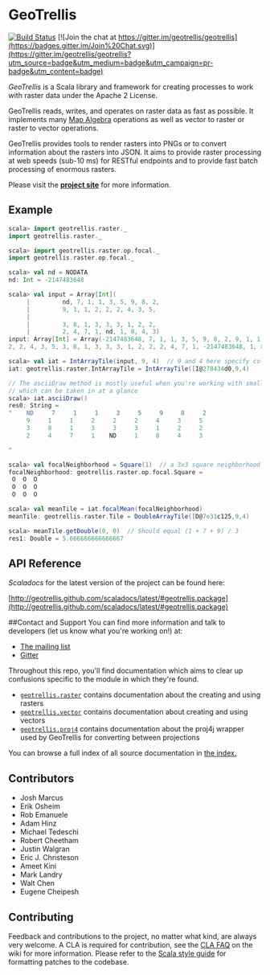 # GeoTrellis

[![Build Status](https://api.travis-ci.org/geotrellis/geotrellis.png)](http://travis-ci.org/geotrellis/geotrellis) [![Join the chat at https://gitter.im/geotrellis/geotrellis](https://badges.gitter.im/Join%20Chat.svg)](https://gitter.im/geotrellis/geotrellis?utm_source=badge&utm_medium=badge&utm_campaign=pr-badge&utm_content=badge)

*GeoTrellis* is a Scala library and framework for creating processes to work with raster data under the Apache 2 License.

GeoTrellis reads, writes, and operates on raster data as fast as possible. It implements many [Map Algebra](http://en.wikipedia.org/wiki/Map_algebra) operations as well as vector to raster or raster to vector operations.

GeoTrellis provides tools to render rasters into PNGs or to convert information about the rasters into JSON. It aims to provide raster processing at web speeds (sub-10 ms) for RESTful endpoints and to provide fast batch processing of enormous rasters.

Please visit the **[project site](http://geotrellis.io)** for more information.


## Example

```scala
scala> import geotrellis.raster._
import geotrellis.raster._

scala> import geotrellis.raster.op.focal._
import geotrellis.raster.op.focal._

scala> val nd = NODATA
nd: Int = -2147483648

scala> val input = Array[Int](
     |         nd, 7, 1, 1, 3, 5, 9, 8, 2,
     |         9, 1, 1, 2, 2, 2, 4, 3, 5,
     |
     |         3, 8, 1, 3, 3, 3, 1, 2, 2,
     |         2, 4, 7, 1, nd, 1, 8, 4, 3)
input: Array[Int] = Array(-2147483648, 7, 1, 1, 3, 5, 9, 8, 2, 9, 1, 1, 2, 
2, 2, 4, 3, 5, 3, 8, 1, 3, 3, 3, 1, 2, 2, 2, 4, 7, 1, -2147483648, 1, 8, 4, 3)

scala> val iat = IntArrayTile(input, 9, 4)  // 9 and 4 here specify columns and rows
iat: geotrellis.raster.IntArrayTile = IntArrayTile([I@278434d0,9,4)

// The asciiDraw method is mostly useful when you're working with small tiles
// which can be taken in at a glance
scala> iat.asciiDraw()
res0: String =
"    ND     7     1     1     3     5     9     8     2
     9     1     1     2     2     2     4     3     5
     3     8     1     3     3     3     1     2     2
     2     4     7     1    ND     1     8     4     3

"

scala> val focalNeighborhood = Square(1)  // a 3x3 square neighborhood
focalNeighborhood: geotrellis.raster.op.focal.Square =
 O  O  O
 O  O  O
 O  O  O

scala> val meanTile = iat.focalMean(focalNeighborhood)
meanTile: geotrellis.raster.Tile = DoubleArrayTile([D@7e31c125,9,4)

scala> meanTile.getDouble(0, 0)  // Should equal (1 + 7 + 9) / 3
res1: Double = 5.666666666666667
```


## API Reference

*Scaladocs* for the latest version of the project can be found here:

[http://geotrellis.github.com/scaladocs/latest/#geotrellis.package](http://geotrellis.github.com/scaladocs/latest/#geotrellis.package)


##Contact and Support
You can find more information and talk to developers (let us know what you're working on!) at:

  - [The mailing list](https://groups.google.com/group/geotrellis-user)
  - [Gitter](https://gitter.im/geotrellis/geotrellis?utm_source=badge&utm_medium=badge&utm_campaign=pr-badge&utm_content=badge)

Throughout this repo, you'll find documentation which aims to clear up
confusions specific to the module in which they're found.
+ [`geotrellis.raster`](./raster/src/main/scala/geotrellis/raster)
  contains documentation about the creating and using rasters
+ [`geotrellis.vector`](./vector/src/main/scala/geotrellis/vector)
  contains documentation about creating and using vectors
+ [`geotrellis.proj4`](./proj4/src/main/scala/geotrellis/proj4) contains
  documentation about the proj4j wrapper used by GeoTrellis for
converting between projections

You can browse a full index of all source documentation in [the
index.](./INDEX.md)

## Contributors

 - Josh Marcus
 - Erik Osheim
 - Rob Emanuele
 - Adam Hinz
 - Michael Tedeschi
 - Robert Cheetham
 - Justin Walgran
 - Eric J. Christeson
 - Ameet Kini
 - Mark Landry
 - Walt Chen
 - Eugene Cheipesh

## Contributing

Feedback and contributions to the project, no matter what kind, are always very welcome. A CLA is required for contribution, see the [CLA FAQ](https://github.com/geotrellis/geotrellis/wiki/Contributor-license-agreement-FAQ) on the wiki for more information. Please refer to the [Scala style guide](http://docs.scala-lang.org/style/) for formatting patches to the codebase.
